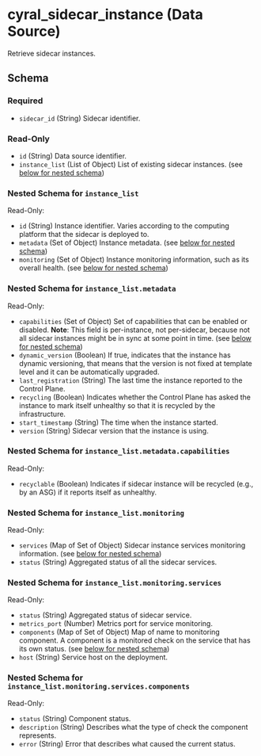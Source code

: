 # cyral_sidecar_instance (Data Source)

Retrieve sidecar instances.

## Schema

### Required

- `sidecar_id` (String) Sidecar identifier.

### Read-Only

- `id` (String) Data source identifier.
- `instance_list` (List of Object) List of existing sidecar instances. (see [below for nested schema](#nestedatt--instance_list))

<a id="nestedatt--instance_list"></a>

### Nested Schema for `instance_list`

Read-Only:

- `id` (String) Instance identifier. Varies according to the computing platform that the sidecar is deployed to.
- `metadata` (Set of Object) Instance metadata. (see [below for nested schema](#nestedatt--instance_list--metadata))
- `monitoring` (Set of Object) Instance monitoring information, such as its overall health. (see [below for nested schema](#nestedatt--instance_list--monitoring))

<a id="nestedatt--instance_list--metadata"></a>

### Nested Schema for `instance_list.metadata`

Read-Only:

- `capabilities` (Set of Object) Set of capabilities that can be enabled or disabled. **Note**: This field is per-instance, not per-sidecar, because not all sidecar instances might be in sync at some point in time. (see [below for nested schema](#nestedatt--instance_list--metadata--capabilities))
- `dynamic_version` (Boolean) If true, indicates that the instance has dynamic versioning, that means that the version is not fixed at template level and it can be automatically upgraded.
- `last_registration` (String) The last time the instance reported to the Control Plane.
- `recycling` (Boolean) Indicates whether the Control Plane has asked the instance to mark itself unhealthy so that it is recycled by the infrastructure.
- `start_timestamp` (String) The time when the instance started.
- `version` (String) Sidecar version that the instance is using.

<a id="nestedatt--instance_list--metadata--capabilities"></a>

### Nested Schema for `instance_list.metadata.capabilities`

Read-Only:

- `recyclable` (Boolean) Indicates if sidecar instance will be recycled (e.g., by an ASG) if it reports itself as unhealthy.

<a id="nestedatt--instance_list--monitoring"></a>

### Nested Schema for `instance_list.monitoring`

Read-Only:

- `services` (Map of Set of Object) Sidecar instance services monitoring information. (see [below for nested schema](#nestedatt--instance_list--monitoring--services))
- `status` (String) Aggregated status of all the sidecar services.

<a id="nestedatt--instance_list--monitoring--services"></a>

### Nested Schema for `instance_list.monitoring.services`

Read-Only:

- `status` (String) Aggregated status of sidecar service.
- `metrics_port` (Number) Metrics port for service monitoring.
- `components` (Map of Set of Object) Map of name to monitoring component. A component is a monitored check on the service that has its own status. (see [below for nested schema](#nestedatt--instance_list--monitoring--services--components))
- `host` (String) Service host on the deployment.

<a id="nestedatt--instance_list--monitoring--services--components"></a>

### Nested Schema for `instance_list.monitoring.services.components`

Read-Only:

- `status` (String) Component status.
- `description` (String) Describes what the type of check the component represents.
- `error` (String) Error that describes what caused the current status.
